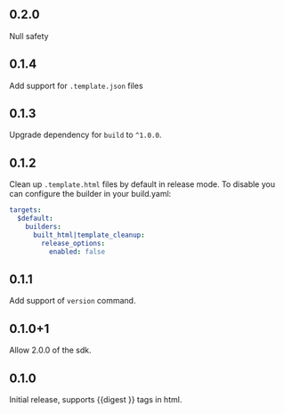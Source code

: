 ## 0.2.0

Null safety

## 0.1.4

Add support for `.template.json` files

## 0.1.3

Upgrade dependency for `build` to `^1.0.0`.

## 0.1.2

Clean up `.template.html` files by default in release mode. To disable you can
configure the builder in your build.yaml:

```yaml
targets:
  $default:
    builders:
      built_html|template_cleanup:
        release_options:
          enabled: false
```

## 0.1.1

Add support of `version` command.

## 0.1.0+1

Allow 2.0.0 of the sdk.

## 0.1.0

Initial release, supports {{digest <uri>}} tags in html.
